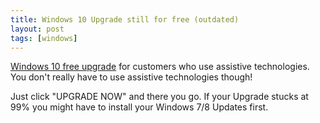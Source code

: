 ```yaml
---
title: Windows 10 Upgrade still for free (outdated)
layout: post
tags: [windows]
---
```


[Windows 10 free upgrade](https://www.microsoft.com/en-us/accessibility/windows10upgrade) for customers who use assistive technologies. You don't really have to use assistive technologies though! 

Just click "UPGRADE NOW" and there you go. If your Upgrade stucks at 99% you might have to install your Windows 7/8 Updates first.